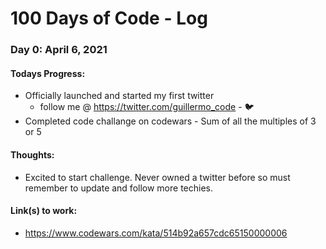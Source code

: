 # 100 Days of Code - Log

### Day 0: April 6, 2021

#### Todays Progress:
- Officially launched and started my first twitter 
    - follow me @ https://twitter.com/guillermo_code - 🐦
- Completed code challange on codewars - Sum of all the multiples of 3 or 5

#### Thoughts: 
- Excited to start challenge. Never owned a twitter before so must remember to update and follow more techies. 

#### Link(s) to work: 
- https://www.codewars.com/kata/514b92a657cdc65150000006